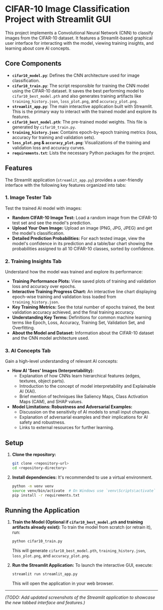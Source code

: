 # CIFAR-10 Image Classification Project with Streamlit GUI

This project implements a Convolutional Neural Network (CNN) to classify images from the CIFAR-10 dataset. It features a Streamlit-based graphical user interface for interacting with the model, viewing training insights, and learning about core AI concepts.

## Core Components

*   **`cifar10_model.py`**: Defines the CNN architecture used for image classification.
*   **`cifar10_train.py`**: The script responsible for training the CNN model using the CIFAR-10 dataset. It saves the best performing model to `cifar10_best_model.pth` and also generates training artifacts like `training_history.json`, `loss_plot.png`, and `accuracy_plot.png`.
*   **`streamlit_app.py`**: The main interactive application built with Streamlit. This is the primary way to interact with the trained model and explore its features.
*   **`cifar10_best_model.pth`**: The pre-trained model weights. This file is generated by `cifar10_train.py`.
*   **`training_history.json`**: Contains epoch-by-epoch training metrics (loss, accuracy for training and validation sets).
*   **`loss_plot.png` & `accuracy_plot.png`**: Visualizations of the training and validation loss and accuracy curves.
*   **`requirements.txt`**: Lists the necessary Python packages for the project.

## Features

The Streamlit application (`streamlit_app.py`) provides a user-friendly interface with the following key features organized into tabs:

### 1. Image Tester Tab
Test the trained AI model with images:
*   **Random CIFAR-10 Image Test:** Load a random image from the CIFAR-10 test set and see the model's prediction.
*   **Upload Your Own Image:** Upload an image (PNG, JPG, JPEG) and get the model's classification.
*   **Detailed Prediction Probabilities:** For each tested image, view the model's confidence in its prediction and a table/bar chart showing the probabilities assigned to all 10 CIFAR-10 classes, sorted by confidence.

### 2. Training Insights Tab
Understand how the model was trained and explore its performance:
*   **Training Performance Plots:** View saved plots of training and validation loss and accuracy over epochs.
*   **Interactive Training Progress Chart:** An interactive line chart displaying epoch-wise training and validation loss loaded from `training_history.json`.
*   **Key Training Metrics:** See the total number of epochs trained, the best validation accuracy achieved, and the final training accuracy.
*   **Understanding Key Terms:** Definitions for common machine learning terms like Epoch, Loss, Accuracy, Training Set, Validation Set, and Overfitting.
*   **About the Model and Dataset:** Information about the CIFAR-10 dataset and the CNN model architecture used.

### 3. AI Concepts Tab
Gain a high-level understanding of relevant AI concepts:
*   **How AI 'Sees' Images (Interpretability):**
    *   Explanation of how CNNs learn hierarchical features (edges, textures, object parts).
    *   Introduction to the concept of model interpretability and Explainable AI (XAI).
    *   Brief mention of techniques like Saliency Maps, Class Activation Maps (CAM), and SHAP values.
*   **Model Limitations: Robustness and Adversarial Examples:**
    *   Discussion on the sensitivity of AI models to small input changes.
    *   Explanation of adversarial examples and their implications for AI safety and robustness.
    *   Links to external resources for further learning.

## Setup

1.  **Clone the repository:**
    ```bash
    git clone <repository-url>
    cd <repository-directory>
    ```
2.  **Install dependencies:**
    It's recommended to use a virtual environment.
    ```bash
    python -m venv venv
    source venv/bin/activate  # On Windows use `venv\Scripts\activate`
    pip install -r requirements.txt
    ```

## Running the Application

1.  **Train the Model (Optional if `cifar10_best_model.pth` and training artifacts already exist):**
    To train the model from scratch (or retrain it), run:
    ```bash
    python cifar10_train.py
    ```
    This will generate `cifar10_best_model.pth`, `training_history.json`, `loss_plot.png`, and `accuracy_plot.png`.

2.  **Run the Streamlit Application:**
    To launch the interactive GUI, execute:
    ```bash
    streamlit run streamlit_app.py
    ```
    This will open the application in your web browser.

---

*(TODO: Add updated screenshots of the Streamlit application to showcase the new tabbed interface and features.)*
